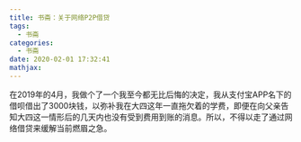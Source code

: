```yaml
---
title: 书斋：关于网络P2P借贷
tags:
  - 书斋
categories:
  - 书斋
date: 2020-02-01 17:32:41
mathjax:
---
```


在2019年的4月，我做个了一个我至今都无比后悔的决定，我从支付宝APP名下的借呗借出了3000块钱，以弥补我在大四这年一直拖欠着的学费，即便在向父亲告知大四这一情形后的几天内也没有受到费用到账的消息。所以，不得以走了通过网络借贷来缓解当前燃眉之急。

